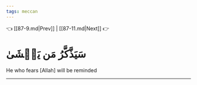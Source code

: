 ```yaml
---
tags: meccan
---
```


👈 [[87-9.md|Prev]] | [[87-11.md|Next]] 👉

# سَيَذَّكَّرُ مَن يَخۡشَىٰ

He who fears [Allah] will be reminded

---

